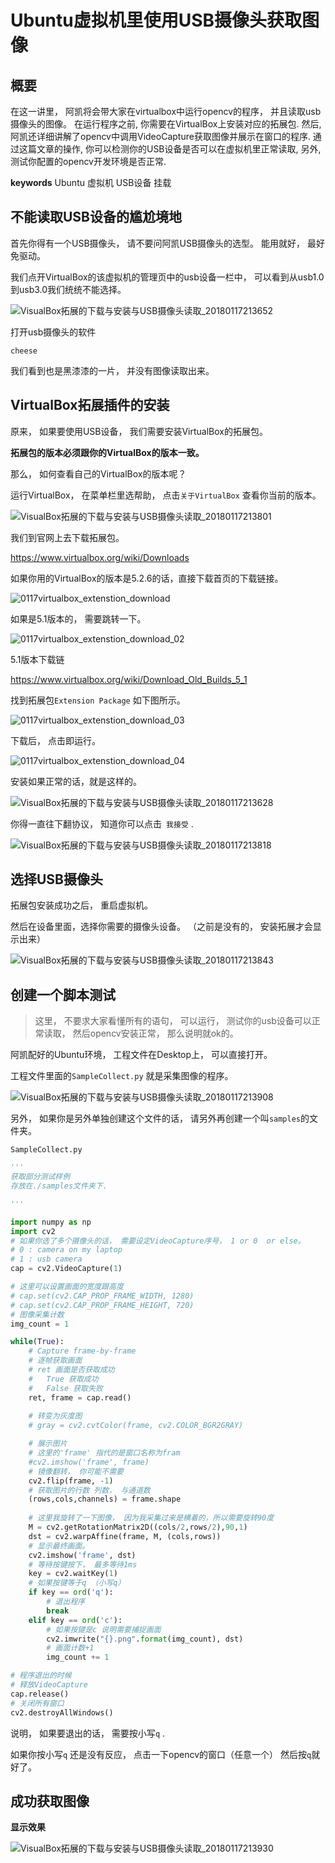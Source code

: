 

# Ubuntu虚拟机里使用USB摄像头获取图像


## 概要
在这一讲里， 阿凯将会带大家在virtualbox中运行opencv的程序， 并且读取usb摄像头的图像。
在运行程序之前, 你需要在VirtualBox上安装对应的拓展包. 然后, 阿凯还详细讲解了opencv中调用VideoCapture获取图像并展示在窗口的程序. 通过这篇文章的操作, 你可以检测你的USB设备是否可以在虚拟机里正常读取, 另外, 测试你配置的opencv开发环境是否正常.

**keywords** Ubuntu 虚拟机 USB设备 挂载

## 不能读取USB设备的尴尬境地



首先你得有一个USB摄像头， 请不要问阿凯USB摄像头的选型。 能用就好， 最好免驱动。

我们点开VirtualBox的该虚拟机的管理页中的usb设备一栏中， 可以看到从usb1.0 到usb3.0我们统统不能选择。 

![VisualBox拓展的下载与安装与USB摄像头读取_20180117213652](./image/VisualBox拓展的下载与安装与USB摄像头读取_20180117213652.JPG)



打开usb摄像头的软件 

```
cheese
```

我们看到也是黑漆漆的一片， 并没有图像读取出来。

## VirtualBox拓展插件的安装

原来， 如果要使用USB设备， 我们需要安装VirtualBox的拓展包。 

**拓展包的版本必须跟你的VirtualBox的版本一致。**



那么， 如何查看自己的VirtualBox的版本呢？

运行VirtualBox， 在菜单栏里选帮助， 点击`关于VirtualBox` 查看你当前的版本。

![VisualBox拓展的下载与安装与USB摄像头读取_20180117213801](./image/VisualBox拓展的下载与安装与USB摄像头读取_20180117213801.JPG)



我们到官网上去下载拓展包。

https://www.virtualbox.org/wiki/Downloads

如果你用的VirtualBox的版本是5.2.6的话，直接下载首页的下载链接。



![0117virtualbox_extenstion_download](./image/0117virtualbox_extenstion_download.png)

如果是5.1版本的， 需要跳转一下。

![0117virtualbox_extenstion_download_02](./image/0117virtualbox_extenstion_download_02.png)

5.1版本下载链

https://www.virtualbox.org/wiki/Download_Old_Builds_5_1

找到拓展包`Extension Package`  如下图所示。



![0117virtualbox_extenstion_download_03](./image/0117virtualbox_extenstion_download_03.png)



下载后， 点击即运行。

![0117virtualbox_extenstion_download_04](./image/0117virtualbox_extenstion_download_04.png)

安装如果正常的话，就是这样的。

![VisualBox拓展的下载与安装与USB摄像头读取_20180117213628](./image/VisualBox拓展的下载与安装与USB摄像头读取_20180117213628.JPG)



你得一直往下翻协议， 知道你可以点击` 我接受` .



![VisualBox拓展的下载与安装与USB摄像头读取_20180117213818](./image/VisualBox拓展的下载与安装与USB摄像头读取_20180117213818.JPG)





## 选择USB摄像头



拓展包安装成功之后， 重启虚拟机。

然后在设备里面，选择你需要的摄像头设备。 （之前是没有的， 安装拓展才会显示出来）



![VisualBox拓展的下载与安装与USB摄像头读取_20180117213843](./image/VisualBox拓展的下载与安装与USB摄像头读取_20180117213843.JPG)



## 创建一个脚本测试



> 这里， 不要求大家看懂所有的语句， 可以运行， 测试你的usb设备可以正常读取， 然后opencv安装正常， 那么说明就ok的。



阿凯配好的Ubuntu环境， 工程文件在Desktop上， 可以直接打开。

工程文件里面的`SampleCollect.py` 就是采集图像的程序。

![VisualBox拓展的下载与安装与USB摄像头读取_20180117213908](./image/VisualBox拓展的下载与安装与USB摄像头读取_20180117213908.JPG)

另外， 如果你是另外单独创建这个文件的话， 请另外再创建一个叫`samples`的文件夹。



`SampleCollect.py`

```python
'''
获取部分测试样例
存放在./samples文件夹下.

'''

import numpy as np
import cv2
# 如果你选了多个摄像头的话， 需要设定VideoCapture序号， 1 or 0  or else。
# 0 : camera on my laptop
# 1 : usb camera
cap = cv2.VideoCapture(1)

# 这里可以设置画面的宽度跟高度
# cap.set(cv2.CAP_PROP_FRAME_WIDTH, 1280)
# cap.set(cv2.CAP_PROP_FRAME_HEIGHT, 720)
# 图像采集计数
img_count = 1

while(True):
    # Capture frame-by-frame
    # 逐帧获取画面
    # ret 画面是否获取成功
    # 	True 获取成功
    # 	False 获取失败
    ret, frame = cap.read()
    
    # 转变为灰度图
    # gray = cv2.cvtColor(frame, cv2.COLOR_BGR2GRAY)

    # 展示图片
    # 这里的'frame' 指代的是窗口名称为fram
    #cv2.imshow('frame', frame)
	# 镜像翻转， 你可能不需要
    cv2.flip(frame, -1)
    # 获取图片的行数 列数， 与通道数
    (rows,cols,channels) = frame.shape
	
    # 这里我旋转了一下图像， 因为我采集过来是横着的，所以需要旋转90度
    M = cv2.getRotationMatrix2D((cols/2,rows/2),90,1)
    dst = cv2.warpAffine(frame, M, (cols,rows))
	# 显示最终画面。
    cv2.imshow('frame', dst)
	# 等待按键按下， 最多等待1ms
    key = cv2.waitKey(1)
	# 如果按键等于q （小写q）
    if key == ord('q'):
        # 退出程序
        break
    elif key == ord('c'):
        # 如果按键是c 说明需要捕捉画面
        cv2.imwrite("{}.png".format(img_count), dst)
        # 画面计数+1
        img_count += 1

# 程序退出的时候
# 释放VideoCapture
cap.release()
# 关闭所有窗口
cv2.destroyAllWindows()
```



说明， 如果要退出的话， 需要按小写`q` . 

如果你按小写`q` 还是没有反应， 点击一下opencv的窗口（任意一个） 然后按`q`就好了。



## 成功获取图像



**显示效果**



![VisualBox拓展的下载与安装与USB摄像头读取_20180117213930](./image/VisualBox拓展的下载与安装与USB摄像头读取_20180117213930.JPG)















